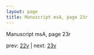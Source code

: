 ```yaml
---
layout: page
title: Manuscript msA, page 23r
---
```


Manuscript msA, page 23r

prev:  [22v](../22v) | next:  [23v](../23v)